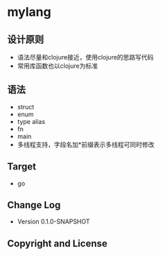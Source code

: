 # mylang

## 设计原则
* 语法尽量和clojure接近，使用clojure的思路写代码
* 常用库函数也以clojure为标准

## 语法

* struct
* enum
* type alias
* fn
* main
* 多线程支持，字段名加*前缀表示多线程可同时修改



## Target

* go


## Change Log

* Version 0.1.0-SNAPSHOT



## Copyright and License

